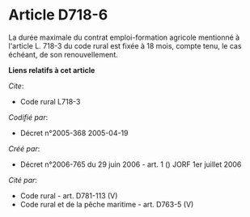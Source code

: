 # Article D718-6

La durée maximale du contrat emploi-formation agricole mentionné à l'article L. 718-3 du code rural est fixée à 18 mois,
compte tenu, le cas échéant, de son renouvellement.

**Liens relatifs à cet article**

_Cite_:

  - Code rural L718-3

_Codifié par_:

  - Décret n°2005-368 2005-04-19

_Créé par_:

  - Décret n°2006-765 du 29 juin 2006 - art. 1 () JORF 1er juillet 2006

_Cité par_:

  - Code rural - art. D781-113 (V)
  - Code rural et de la pêche maritime - art. D763-5 (V)

